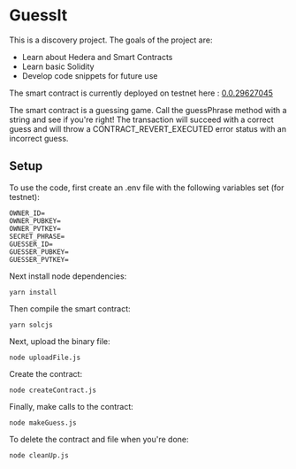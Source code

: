 # GuessIt

This is a discovery project.  The goals of the project are:
- Learn about Hedera and Smart Contracts
- Learn basic Solidity
- Develop code snippets for future use

The smart contract is currently deployed on testnet here : [0.0.29627045](https://testnet.dragonglass.me/hedera/contracts/0.0.29627045)

The smart contract is a guessing game.  Call the guessPhrase method with a string and see if you're right!  The transaction will succeed with a correct guess and will throw a CONTRACT_REVERT_EXECUTED error status with an incorrect guess.

## Setup

To use the code, first create an .env file with the following variables set (for testnet):

```
OWNER_ID=
OWNER_PUBKEY=
OWNER_PVTKEY=
SECRET_PHRASE=
GUESSER_ID=
GUESSER_PUBKEY=
GUESSER_PVTKEY=
```

Next install node dependencies:

```
yarn install
```

Then compile the smart contract:

```
yarn solcjs
```

Next, upload the binary file:

```
node uploadFile.js
```

Create the contract:

```
node createContract.js
```

Finally, make calls to the contract:

```
node makeGuess.js
```

To delete the contract and file when you're done:

```
node cleanUp.js
```
